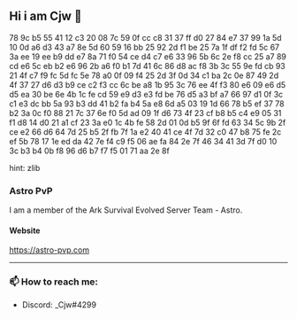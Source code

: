 
## Hi i am Cjw  👋

78 9c b5 55 41 12 c3 20 08 7c 59 0f cc c8 31 37 ff d0 27 84 e7 37 99 1a
5d 10 0d a6 d3 43 a7 8e 5d 60 59 16 bb 25 92 2d f1 be 25 7a 1f df f2 fd
5c 67 3a ee 19 ee b9 dd e7 8a 71 f0 54 ce d4 c7 e6 33 96 5b 6c 2e f8 cc
25 a7 89 cd e6 5c eb b2 e6 96 2b a6 f0 b1 7d 41 6c 86 d8 ac f8 3b 3c 55 
9e fd cb 93 21 4f c7 f9 fc 5d fc 5e 78 a0 0f 09 f4 25 2d 3f 0d 34 c1 ba 
2c 0e 87 49 2d 4f 37 27 d6 d3 b9 ce c2 f3 cc 6c be a8 1b 95 3c 76 ee 4f 
f3 80 e6 09 e6 d5 d5 ea 30 be 6e 4b 1c fe cd 59 e9 d3 e3 fd be 76 d5 a3 
bf a7 66 97 d1 0f 3c c1 e3 dc bb 5a 93 b3 dd 41 b2 fa b4 5a e8 6d a5 03 
19 1d 66 78 b5 ef 37 78 b2 3a 0c f0 88 21 7c 37 6e f0 5d ad 09 1f d6 73 
4f 23 cf b8 b5 c4 e9 05 31 f1 d8 14 d0 21 a1 cf 23 3a e0 1c 4b fe 58 2d 
01 0d b5 9f 6f fd 63 34 5c 9b 2f ce e2 66 d6 64 7d 25 b5 2f fb 7f 1a e2 
40 41 ce 4f 7d 32 c0 47 b8 75 fe 2c ef 5b 78 17 1e ed da 42 7e f4 c9 f5
06 ae fa 84 2e 7f 46 34 41 3d 7f d0 10 3c b3 b4 0b f8 96 d6 b7 f7 f5 01 
71 aa 2e 8f

hint: zlib

### Astro PvP

I am a member of the Ark Survival Evolved Server Team - Astro.

#### Website 
https://astro-pvp.com

---

### 📫 How to reach me:

<!-- - My Email: -->
- Discord: _Cjw#4299


